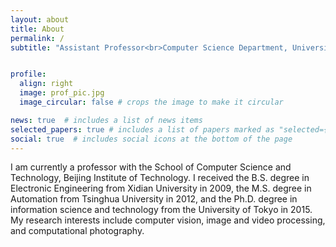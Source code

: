 ```yaml
---
layout: about
title: About
permalink: /
subtitle: "Assistant Professor<br>Computer Science Department, University of California, Los Angeles<br>Office: 295D, Engineering VI, UCLA"


profile:
  align: right
  image: prof_pic.jpg
  image_circular: false # crops the image to make it circular

news: true  # includes a list of news items
selected_papers: true # includes a list of papers marked as "selected={true}"
social: true  # includes social icons at the bottom of the page
---
```


I am currently a professor with the School of Computer Science and Technology, Beijing Institute of Technology. I received the B.S. degree in Electronic Engineering from Xidian University in 2009, the M.S. degree in Automation from Tsinghua University in 2012, and the Ph.D. degree in information science and technology from the University of Tokyo in 2015. My research interests include computer vision, image and video processing, and computational photography.